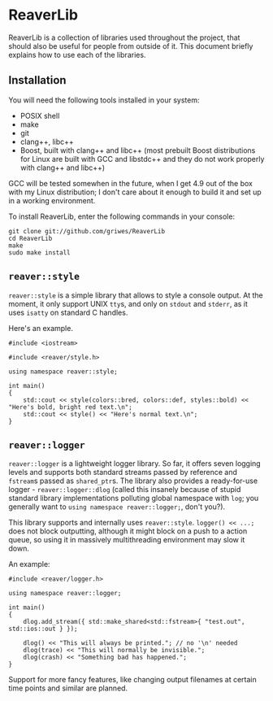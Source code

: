 # ReaverLib

ReaverLib is a collection of libraries used throughout the project, that should
also be useful for people from outside of it. This document briefly explains how
to use each of the libraries.

## Installation

You will need the following tools installed in your system:

 * POSIX shell
 * make
 * git
 * clang++, libc++
 * Boost, built with clang++ and libc++ (most prebuilt Boost distributions for Linux are
built with GCC and libstdc++ and they do not work properly with clang++ and libc++)

GCC will be tested somewhen in the future, when I get 4.9 out of the box with my Linux
distribution; I don't care about it enough to build it and set up in a working environment.

To install ReaverLib, enter the following commands in your console:

    git clone git://github.com/griwes/ReaverLib
    cd ReaverLib
    make
    sudo make install


## `reaver::style`

`reaver::style` is a simple library that allows to style a console output. At the
moment, it only support UNIX `tty`s, and only on `stdout` and `stderr`, as it uses
`isatty` on standard C handles.

Here's an example.

    #include <iostream>

    #include <reaver/style.h>

    using namespace reaver::style;

    int main()
    {
        std::cout << style(colors::bred, colors::def, styles::bold) << "Here's bold, bright red text.\n";
        std::cout << style() << "Here's normal text.\n";
    }


## `reaver::logger`

`reaver::logger` is a lightweight logger library. So far, it offers seven logging
levels and supports both standard streams passed by reference and `fstream`s passed
as `shared_ptr`s. The library also provides a ready-for-use logger - `reaver::logger::dlog`
(called this insanely because of stupid standard library implementations polluting global
namespace with `log`; you generally want to `using namespace reaver::logger;`, don't
you?).

This library supports and internally uses `reaver::style`. `logger() << ...;` does not
block outputting, although it might block on a push to a action queue, so using it
in massively multithreading environment may slow it down.

An example:

    #include <reaver/logger.h>

    using namespace reaver::logger;

    int main()
    {
        dlog.add_stream({ std::make_shared<std::fstream>{ "test.out", std::ios::out } });

        dlog() << "This will always be printed."; // no '\n' needed
        dlog(trace) << "This will normally be invisible.";
        dlog(crash) << "Something bad has happened.";
    }

Support for more fancy features, like changing output filenames at certain time
points and similar are planned.
